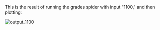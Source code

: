 This is the result of running the grades spider with input "1100," and then plotting: 

![output_1100](https://github.com/thvf6/Grade-Scraper/assets/104412780/12148c3e-41ac-4b8b-b18a-688a76430321)


